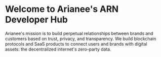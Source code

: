 # Welcome to Arianee's ARN Developer Hub

Arianee's mission is to build perpetual relationships between brands and customers based on trust, privacy, and transparency. We build blockchain protocols and SaaS products to connect users and brands with digital assets: the decentralized internet's zero-party data.
